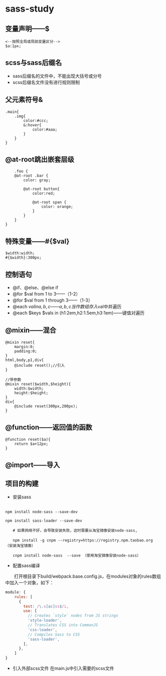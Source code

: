 # sass-study

## 变量声明——$

    <--按照全局或局部变量区分-->
    $a:1px;

## scss与sass后缀名

* sass后缀名的文件中，不能出现大括号或分号
* scss后缀名文件没有进行规则限制

## 父元素符号&

    .main{
        .img{
            color:#ccc;
            &:hover{
                color:#aaa;
            }
        }
    }

## @at-root跳出嵌套层级

        .foo {
        @at-root .bar {
            color: gray;

            @at-root button{
                color:red;

                @at-root span {
                    color: orange;
                }
            }
        }
    }

## 特殊变量——#{$val}

    $width:width;
    #{$width}:300px;

## 控制语句

* @if、@else、@else if
* @for $val from 1 to 3——（1-2）
* @for $val from 1 through 3——（1-3）
* @each $val in a,b,c——a,b,c当作数组存入$val中并遍历
* @each $keys $vals in (h1:2em,h2:1.5em,h3:1em)——键值对遍历

## @mixin——混合

    @mixin reset{
        margin:0;
        padding:0;
    }
    html,body,p1,div{
        @include reset();//引入
    }

    //带参数
    @mixin reset($width,$height){
        width:$width;
        height:$height;
    }
    div{
        @include reset(300px,200px);
    }

## @function——返回值的函数

    @function reset($a){
        return $a+12px;
    }

## @import——导入

## 项目的构建

* 安装sass

```shell
　　
npm install node-sass --save-dev

npm install sass-loader --save-dev

　　# 如果网络不好，会导致安装失败，这时需要从淘宝镜像安装node-sass,

　　npm install -g cnpm --registry=https://registry.npm.taobao.org  （安装淘宝镜像）

　　cnpm install node-sass  --save （使用淘宝镜像安装node-sass）
```
 

* 配置sass编译

　　打开根目录下build/webpack.base.config.js，在modules对象的rules数组中加入一个对象，如下：

```js
module: {
    rules: [
      {
        test: /\.s[ac]ss$/i,
        use: [
          // Creates `style` nodes from JS strings
          'style-loader',
          // Translates CSS into CommonJS
          'css-loader',
          // Compiles Sass to CSS
          'sass-loader',
        ],
      },
    ]
}
```

* 引入外部scss文件
在main.js中引入需要的scss文件